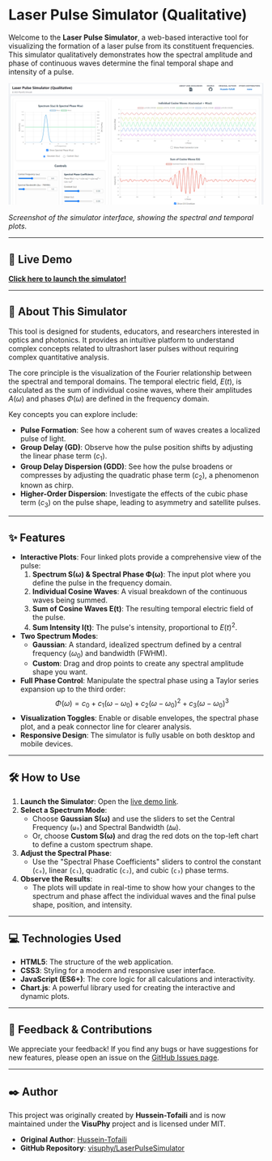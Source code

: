 # Laser Pulse Simulator (Qualitative)

Welcome to the **Laser Pulse Simulator**, a web-based interactive tool for visualizing the formation of a laser pulse from its constituent frequencies. This simulator qualitatively demonstrates how the spectral amplitude and phase of continuous waves determine the final temporal shape and intensity of a pulse.

[![Laser Pulse Simulator Screenshot](Screenshot.png)](https://visuphy.github.io/LaserPulseSimulator/visualphase.html)

*Screenshot of the simulator interface, showing the spectral and temporal plots.*

---

## 🚀 Live Demo

**[Click here to launch the simulator!](https://visuphy.github.io/LaserPulseSimulator/)**

---

## 📖 About This Simulator

This tool is designed for students, educators, and researchers interested in optics and photonics. It provides an intuitive platform to understand complex concepts related to ultrashort laser pulses without requiring complex quantitative analysis.

The core principle is the visualization of the Fourier relationship between the spectral and temporal domains. The temporal electric field, $E(t)$, is calculated as the sum of individual cosine waves, where their amplitudes $A(\omega)$ and phases $\Phi(\omega)$ are defined in the frequency domain.

Key concepts you can explore include:
* **Pulse Formation**: See how a coherent sum of waves creates a localized pulse of light.
* **Group Delay (GD)**: Observe how the pulse position shifts by adjusting the linear phase term ($c_1$).
* **Group Delay Dispersion (GDD)**: See how the pulse broadens or compresses by adjusting the quadratic phase term ($c_2$), a phenomenon known as chirp.
* **Higher-Order Dispersion**: Investigate the effects of the cubic phase term ($c_3$) on the pulse shape, leading to asymmetry and satellite pulses.

---

## ✨ Features

* **Interactive Plots**: Four linked plots provide a comprehensive view of the pulse:
    1.  **Spectrum S(ω) & Spectral Phase Φ(ω)**: The input plot where you define the pulse in the frequency domain.
    2.  **Individual Cosine Waves**: A visual breakdown of the continuous waves being summed.
    3.  **Sum of Cosine Waves E(t)**: The resulting temporal electric field of the pulse.
    4.  **Sum Intensity I(t)**: The pulse's intensity, proportional to $E(t)^2$.
* **Two Spectrum Modes**:
    * **Gaussian**: A standard, idealized spectrum defined by a central frequency ($\omega_0$) and bandwidth (FWHM).
    * **Custom**: Drag and drop points to create any spectral amplitude shape you want.
* **Full Phase Control**: Manipulate the spectral phase using a Taylor series expansion up to the third order:
    $$ \Phi(\omega) = c_0 + c_1(\omega-\omega_0) + c_2(\omega-\omega_0)^2 + c_3(\omega-\omega_0)^3 $$
* **Visualization Toggles**: Enable or disable envelopes, the spectral phase plot, and a peak connector line for clearer analysis.
* **Responsive Design**: The simulator is fully usable on both desktop and mobile devices.

---

## 🛠️ How to Use

1.  **Launch the Simulator**: Open the [live demo link](https://visuphy.github.io/LaserPulseSimulator/).
2.  **Select a Spectrum Mode**:
    * Choose **Gaussian S(ω)** and use the sliders to set the Central Frequency (`ω₀`) and Spectral Bandwidth (`Δω`).
    * Or, choose **Custom S(ω)** and drag the red dots on the top-left chart to define a custom spectrum shape.
3.  **Adjust the Spectral Phase**:
    * Use the "Spectral Phase Coefficients" sliders to control the constant (`c₀`), linear (`c₁`), quadratic (`c₂`), and cubic (`c₃`) phase terms.
4.  **Observe the Results**:
    * The plots will update in real-time to show how your changes to the spectrum and phase affect the individual waves and the final pulse shape, position, and intensity.

---

## 💻 Technologies Used

* **HTML5**: The structure of the web application.
* **CSS3**: Styling for a modern and responsive user interface.
* **JavaScript (ES6+)**: The core logic for all calculations and interactivity.
* **Chart.js**: A powerful library used for creating the interactive and dynamic plots.

---

## 🤝 Feedback & Contributions

We appreciate your feedback! If you find any bugs or have suggestions for new features, please open an issue on the [GitHub Issues page](https://github.com/visuphy/LaserPulseSimulator/issues).

---

## ✒️ Author

This project was originally created by **Hussein-Tofaili** and is now maintained under the **VisuPhy** project and is licensed under MIT.

* **Original Author**: [Hussein-Tofaili](https://github.com/Hussein-Tofaili)
* **GitHub Repository**: [visuphy/LaserPulseSimulator](https://github.com/visuphy/LaserPulseSimulator)